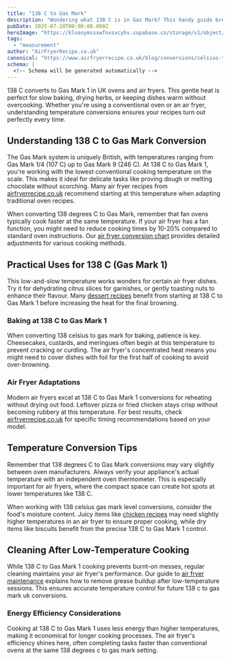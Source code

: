 ```yaml
---
title: "138 C to Gas Mark"
description: "Wondering what 138 C is in Gas Mark? This handy guide breaks down the conversion for both ovens and air fryers. You'll also find practical tips for adjusting recipes between different cooking methods. Perfect for baking enthusiasts who love precision in the kitchen."
pubDate: 2025-07-20T00:00:00.000Z
heroImage: "https://klueoymssxwfnxsvcyhv.supabase.co/storage/v1/object/public/Shmucket/138-c-to-gas-mark.png"
tags:
  - "measurement"
author: "AirFryerRecipe.co.uk"
canonical: "https://www.airfryerrecipe.co.uk/blog/conversions/celsius-to-gas-mark/138-c-to-gas-mark"
schema: |
  <!-- Schema will be generated automatically -->
---
```


<p id="">138 C converts to Gas Mark 1 in UK ovens and air fryers. This gentle heat is perfect for slow baking, drying herbs, or keeping dishes warm without overcooking. Whether you're using a conventional oven or an air fryer, understanding temperature conversions ensures your recipes turn out perfectly every time.</p><h2 id="">Understanding 138 C to Gas Mark Conversion</h2><p id="">The Gas Mark system is uniquely British, with temperatures ranging from Gas Mark 1/4 (107 C) up to Gas Mark 9 (246 C). At 138 C to Gas Mark 1, you're working with the lowest conventional cooking temperature on the scale. This makes it ideal for delicate tasks like proving dough or melting chocolate without scorching. Many air fryer recipes from <a href="https://www.airfryerrecipe.co.uk/recipes" id="">airfryerrecipe.co.uk</a> recommend starting at this temperature when adapting traditional oven recipes.</p><p id="">When converting 138 degrees C to Gas Mark, remember that fan ovens typically cook faster at the same temperature. If your air fryer has a fan function, you might need to reduce cooking times by 10-20% compared to standard oven instructions. Our <a href="https://www.airfryerrecipe.co.uk/air-fryer-conversion-chart" id="">air fryer conversion chart</a> provides detailed adjustments for various cooking methods.</p><h2 id="">Practical Uses for 138 C (Gas Mark 1)</h2><p id="">This low-and-slow temperature works wonders for certain air fryer dishes. Try it for dehydrating citrus slices for garnishes, or gently toasting nuts to enhance their flavour. Many <a href="https://www.airfryerrecipe.co.uk/recipe-category/dessert" id="">dessert recipes</a> benefit from starting at 138 C to Gas Mark 1 before increasing the heat for the final browning.</p><h3 id="">Baking at 138 C to Gas Mark 1</h3><p id="">When converting 138 celsius to gas mark for baking, patience is key. Cheesecakes, custards, and meringues often begin at this temperature to prevent cracking or curdling. The air fryer's concentrated heat means you might need to cover dishes with foil for the first half of cooking to avoid over-browning.</p><h3 id="">Air Fryer Adaptations</h3><p id="">Modern air fryers excel at 138 C to Gas Mark 1 conversions for reheating without drying out food. Leftover pizza or fried chicken stays crisp without becoming rubbery at this temperature. For best results, check <a href="https://www.airfryerrecipe.co.uk" id="">airfryerrecipe.co.uk</a> for specific timing recommendations based on your model.</p><h2 id="">Temperature Conversion Tips</h2><p id="">Remember that 138 degrees C to Gas Mark conversions may vary slightly between oven manufacturers. Always verify your appliance's actual temperature with an independent oven thermometer. This is especially important for air fryers, where the compact space can create hot spots at lower temperatures like 138 C.</p><p id="">When working with 138 celsius gas mark level conversions, consider the food's moisture content. Juicy items like <a href="https://www.airfryerrecipe.co.uk/recipe-category/chicken" id="">chicken recipes</a> may need slightly higher temperatures in an air fryer to ensure proper cooking, while dry items like biscuits benefit from the precise 138 C to Gas Mark 1 control.</p><h2 id="">Cleaning After Low-Temperature Cooking</h2><p id="">While 138 C to Gas Mark 1 cooking prevents burnt-on messes, regular cleaning maintains your air fryer's performance. Our guide to <a href="https://www.airfryerrecipe.co.uk/air-fryer-cleaner" id="">air fryer maintenance</a> explains how to remove grease buildup after low-temperature sessions. This ensures accurate temperature control for future 138 c to gas mark uk conversions.</p><h3 id="">Energy Efficiency Considerations</h3><p id="">Cooking at 138 C to Gas Mark 1 uses less energy than higher temperatures, making it economical for longer cooking processes. The air fryer's efficiency shines here, often completing tasks faster than conventional ovens at the same 138 degrees c to gas mark setting.</p>
